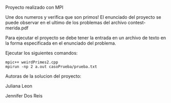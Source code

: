 Proyecto realizado con MPI

Une dos numeros y verifica que son primos! El enunciado del proyecto se puede 
observar en el ultimo de los problemas del archivo contest-merida.pdf

Para ejecutar el proyecto se debe tener la entrada en un archivo de texto
en la forma especificada en el enunciado del problema.

Ejecutar los siguientes comandos:

    mpic++ weirdPrimes2.cpp
    mpirun -np 2 a.out casoPrueba/prueba.txt 


Autoras de la solucion del proyecto:

Juliana Leon
 
Jennifer Dos Reis 
